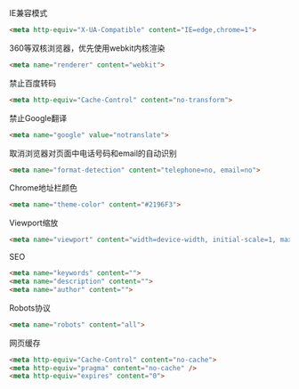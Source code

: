 IE兼容模式
```html
<meta http-equiv="X-UA-Compatible" content="IE=edge,chrome=1">
```

360等双核浏览器，优先使用webkit内核渲染
```html
<meta name="renderer" content="webkit">
```

禁止百度转码
```html
<meta http-equiv="Cache-Control" content="no-transform">
```

禁止Google翻译
```html
<meta name="google" value="notranslate">
```

取消浏览器对页面中电话号码和email的自动识别
```html
<meta name="format-detection" content="telephone=no, email=no">
```

Chrome地址栏颜色
```html
<meta name="theme-color" content="#2196F3">
```

Viewport缩放
```html
<meta name="viewport" content="width=device-width, initial-scale=1, maximum-scale=1, user-scalable=no">
```

SEO
```html
<meta name="keywords" content="">
<meta name="description" content="">
<meta name="author" content="">
```
Robots协议
```html
<meta name="robots" content="all">
```

网页缓存
```html
<meta http-equiv="Cache-Control" content="no-cache">
<meta http-equiv="pragma" content="no-cache" />
<meta http-equiv="expires" content="0">
```
